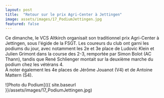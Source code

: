 ```yaml
---
layout: post
title:  "Retour sur le prix Agri-Center à Jettingen"
image: assets/images/17_PodiumJettingen.jpg
featured: false
---
```


Ce dimanche, le VCS Altkirch organisait son traditionnel prix Agri-Center à Jettingen, sous l'égide de la FSGT. Les coureurs du club ont garni les podiums du jour, avec notamment les 2e et 3e place de Ludovic Klein et Julien Grimont dans la course des 2-3, remportée par Simon Bolot (AC Thann), tandis que René Schlienger montait sur la deuxième marche du podium chez les vétérans 4.  
À noter également les 4e places de Jérôme Jouanot (V4) et de Antoine Mattern (S4).  

![Photo du Podium]({{ site.baseurl }}/assets/images/17_PodiumJettingen.jpg)
